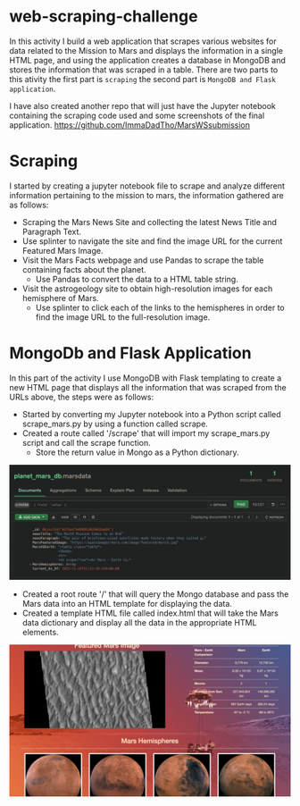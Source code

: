 # web-scraping-challenge

In this activity I build a web application that scrapes various websites for data related to the Mission to Mars and displays the information in a single HTML page, and using the application creates a database in MongoDB and stores the information that was scraped in a table. There are two parts to this ativity the first part is `scraping` the second part is `MongoDB and Flask application`.

I have also created another repo that will just have the Jupyter notebook containing the scraping code used and some screenshots of the final application.
https://github.com/ImmaDadTho/MarsWSsubmission

# Scraping

I started by creating a jupyter notebook file to scrape and analyze different information pertaining to the mission to mars, the information gathered are as follows:


* Scraping the Mars News Site and collecting the latest News Title and Paragraph Text. 
* Use splinter to navigate the site and find the image URL for the current Featured Mars Image.
* Visit the Mars Facts webpage and use Pandas to scrape the table containing facts about the planet.
  * Use Pandas to convert the data to a HTML table string.
* Visit the astrogeology site to obtain high-resolution images for each hemisphere of Mars.
  * Use splinter to click each of the links to the hemispheres in order to find the image URL to the full-resolution image.
  
  
# MongoDb and Flask Application

In this part of the activity I use MongoDB with Flask templating to create a new HTML page that displays all the information that was scraped from the URLs above, the steps were as follows:

* Started by converting my Jupyter notebook into a Python script called scrape_mars.py by using a function called scrape. 
* Created a route called '/scrape' that will import my scrape_mars.py script and call the scrape function.
  * Store the return value in Mongo as a Python dictionary.
  
![Alt text](missions_to_mars/screenshots/MongoDbScreenshot.jpg?raw=true "Title")

* Created a root route '/' that will query the Mongo database and pass the Mars data into an HTML template for displaying the data.
* Created a template HTML file called index.html that will take the Mars data dictionary and display all the data in the appropriate HTML elements. 

![Alt text](missions_to_mars/screenshots/indexpagescreenshot.jpg?raw=true "Title")
